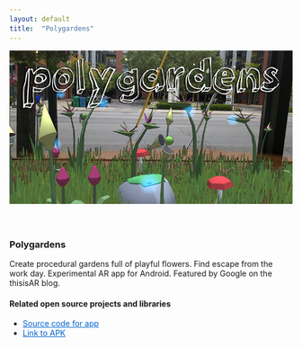 ```yaml
---
layout: default
title:  "Polygardens"
---
```


<div class="right">
  <div class="row">
      <div class="col-xs-12" style="padding-bottom:20px">
        <img src="/images/polygardens.jpg" class="img-responsive" alt="Polygardens" style="padding-bottom: 1rem; max-width:100%">
      </div>
    </div>
  <h3 align="left">Polygardens</h3>
  <p>Create procedural gardens full of playful flowers. Find escape from the work day. Experimental AR app for Android. Featured by Google on the thisisAR blog.</p>

  <h4 align="left">Related open source projects and libraries</h4>
  <ul>
    <li>
      <a style="display:inline; color:#0062cc;" href="https://github.com/Pjchardt/polygardens">Source code for app</a>
    </li>
    <li>
      <a style="display:inline; color:#0062cc;" href="https://drive.google.com/file/d/0B0YuAQ2-ym3aUjNURUNkTU96dms/view?usp=sharing">Link to APK</a>
    </li>
  </ul>
</div>
